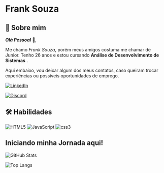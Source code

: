 
# Frank Souza

## 🚀 Sobre mim
***Olá Pessoal*** 🤙,

Me chamo *Frank Souza*, porém meus amigos costuma me chamar de Junior.
Tenho 26 anos e estou cursando **Análise de Desenvolvimento de Sistemas** .

Aqui embaixo, vou deixar algum dos meus contatos, caso queiram trocar experiências ou possíveis oportunidades de emprego.

[![LinkedIn](https://img.shields.io/badge/LinkedIn-000?style=for-the-badge&logo=linkedin&logoColor=white)](https://www.linkedin.com/in/frank-junior-8a737b2b4/)

[![Discord](https://img.shields.io/badge/Discord-000?style=for-the-badge&logo=discord&logoColor=white)](https://discord.gg/4s2WmcFa)


## 🛠 Habilidades



![HTML5](https://img.shields.io/badge/HTML5-000?style=for-the-badge&logo=html5&logoColor=white)
![JavaScript](https://img.shields.io/badge/JavaScript-000?style=for-the-badge&logo=javascript&logoColor=White)
![css3](https://img.shields.io/badge/CSS3-000?style=for-the-badge&logo=css3&logoColor=white)



## Iniciando minha Jornada aqui! 

![GitHub Stats](https://github-readme-stats.vercel.app/api?username=FrankSouza&theme=transparent&bg_color=000&border_color=30A3DC&show_icons=true&icon_color=30A3DC&title_color=30A3DC&text_color=FFF)

![Top Langs](https://github-readme-stats-git-masterrstaa-rickstaa.vercel.app/api/top-langs/?username=JuniorSsouza&layout=compact&bg_color=000&border_color=30A3dc_color=E94D5F&text_color=FFF)